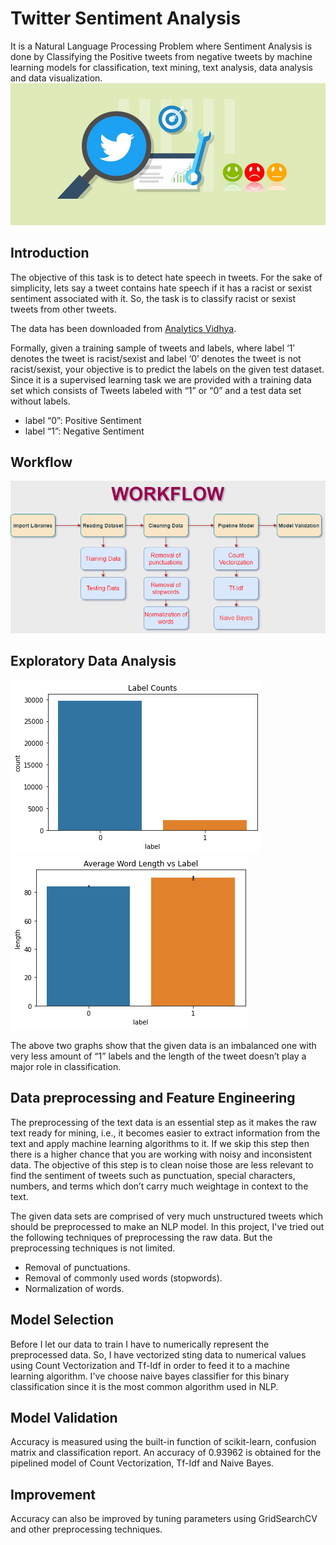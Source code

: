# Twitter Sentiment Analysis
It is a Natural Language Processing Problem where Sentiment Analysis is done by Classifying the Positive tweets from negative tweets by machine learning models for classification, text mining, text analysis, data analysis and data visualization.
![Display Image](./Rawdata/cap3.jpeg)

## Introduction
The objective of this task is to detect hate speech in tweets. For the sake of simplicity, lets say a tweet contains hate speech if it has a racist or sexist sentiment associated with it. So, the task is to classify racist or sexist tweets from other tweets.

The data has been downloaded from [Analytics Vidhya](https://datahack.analyticsvidhya.com/contest/practice-problem-twitter-sentiment-analysis/).

Formally, given a training sample of tweets and labels, where label ‘1’ denotes the tweet is racist/sexist and label ‘0’ denotes the tweet is not racist/sexist, your objective is to predict the labels on the given test dataset. Since it is a supervised learning task we are provided with a training data set which consists of Tweets labeled with “1” or “0” and a test data set without labels.
* label “0”: Positive Sentiment
* label “1”: Negative Sentiment

## Workflow
![](./Rawdata/cap4.png)

## Exploratory Data Analysis
![](./Rawdata/cap1.png)  ![](./Rawdata/cap2.png)

The above two graphs show that the given data is an imbalanced one with very less amount of “1” labels and the length of the tweet doesn’t play a major role in classification.

## Data preprocessing and Feature Engineering
The preprocessing of the text data is an essential step as it makes the raw text ready for mining, i.e., it becomes easier to extract information from the text and apply machine learning algorithms to it. If we skip this step then there is a higher chance that you are working with noisy and inconsistent data. The objective of this step is to clean noise those are less relevant to find the sentiment of tweets such as punctuation, special characters, numbers, and terms which don’t carry much weightage in context to the text.

The given data sets are comprised of very much unstructured tweets which should be preprocessed to make an NLP model. In this project, I've tried out the following techniques of preprocessing the raw data. But the preprocessing techniques is not limited.
* Removal of punctuations.
* Removal of commonly used words (stopwords).
* Normalization of words.

## Model Selection
Before I let our data to train I have to numerically represent the preprocessed data. So, I have vectorized sting data to numerical values using Count Vectorization and Tf-Idf in order to feed it to a machine learning algorithm. I've choose naive bayes classifier for this binary classification since it is the most common algorithm used in NLP.

## Model Validation
Accuracy is measured using the built-in function of scikit-learn, confusion matrix and classification report.
An accuracy of 0.93962 is obtained for the pipelined model of Count Vectorization, Tf-Idf and Naive Bayes.

## Improvement
Accuracy can also be improved by tuning parameters using GridSearchCV and other preprocessing techniques.
